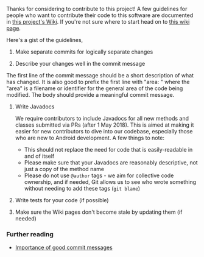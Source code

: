 Thanks for considering to contribute to this project! A few guidelines for
people who want to contribute their code to this software are documented in
[this project's Wiki](https://github.com/commons-app/apps-android-commons/wiki/Contributing-Guidelines).
If you're not sure where to start head on to [this wiki page](https://github.com/commons-app/apps-android-commons/wiki/Volunteers-welcome!).

Here's a gist of the guidelines,

1. Make separate commits for logically separate changes

2. Describe your changes well in the commit message

The first line of the commit message should be a short description of what has
changed. It is also good to prefix the first line with "area: " where the "area"
is a filename or identifier for the general area of the code being modified.
The body should provide a meaningful commit message.

1. Write Javadocs

    We require contributors to include Javadocs for all new methods and classes
    submitted via PRs (after 1 May 2018). This is aimed at making it easier for
    new contributors to dive into our codebase, especially those who are new to
    Android development. A few things to note:

    - This should not replace the need for code that is easily-readable in
      and of itself
    - Please make sure that your Javadocs are reasonably descriptive, not just
      a copy of the method name
    - Please do not use `@author` tags - we aim for collective code ownership,
      and if needed, Git allows us to see who wrote something without needing
      to add these tags (`git blame`)

2. Write tests for your code (if possible)

3. Make sure the Wiki pages don't become stale by updating them (if needed)

### Further reading

* [Importance of good commit messages](https://blog.oozou.com/commit-messages-matter-60309983c227?gi=c550a10d0f67)
